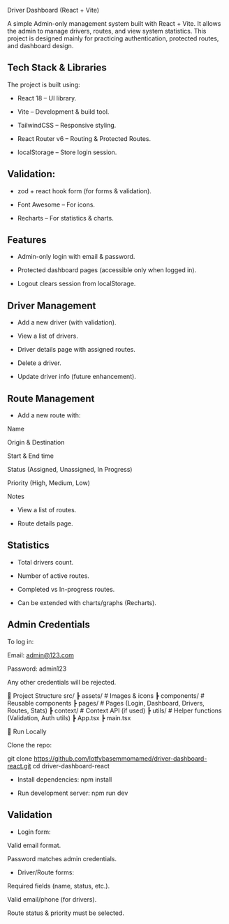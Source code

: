  Driver Dashboard (React + Vite)

A simple Admin-only management system built with React + Vite.
It allows the admin to manage drivers, routes, and view system statistics.
This project is designed mainly for practicing authentication, protected routes, and dashboard design.

## Tech Stack & Libraries

The project is built using:

- React 18 – UI library.

- Vite – Development & build tool.

- TailwindCSS – Responsive styling.

- React Router v6 – Routing & Protected Routes.

- localStorage – Store login session.

## Validation:

- zod + react hook form (for forms & validation).

- Font Awesome – For icons.

- Recharts – For statistics & charts.

## Features
 
- Admin-only login with email & password.

- Protected dashboard pages (accessible only when logged in).

- Logout clears session from localStorage.

## Driver Management

- Add a new driver (with validation).

- View a list of drivers.

- Driver details page with assigned routes.

- Delete a driver.

- Update driver info (future enhancement).

## Route Management

- Add a new route with:

Name

Origin & Destination

Start & End time

Status (Assigned, Unassigned, In Progress)

Priority (High, Medium, Low)

Notes

- View a list of routes.

- Route details page.


## Statistics

- Total drivers count.

- Number of active routes.

- Completed vs In-progress routes.

- Can be extended with charts/graphs (Recharts).

## Admin Credentials

To log in:

Email: admin@123.com

Password: admin123

Any other credentials will be rejected.

📂 Project Structure
src/
 ┣ assets/         # Images & icons
 ┣ components/     # Reusable components
 ┣ pages/          # Pages (Login, Dashboard, Drivers, Routes, Stats)
 ┣ context/        # Context API (if used)
 ┣ utils/          # Helper functions (Validation, Auth utils)
 ┣ App.tsx
 ┣ main.tsx

🚀 Run Locally

Clone the repo:

git clone https://github.com/lotfybasemmomamed/driver-dashboard-react.git
cd driver-dashboard-react


- Install dependencies:
npm install


- Run development server:
npm run dev



## Validation

- Login form:

Valid email format.

Password matches admin credentials.

- Driver/Route forms:

Required fields (name, status, etc.).

Valid email/phone (for drivers).

Route status & priority must be selected.